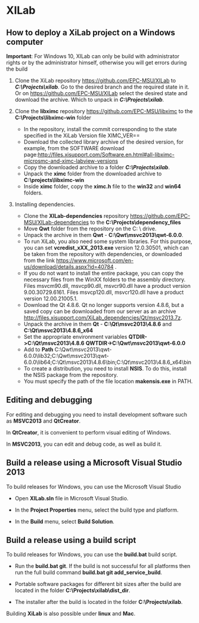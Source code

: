 # XILab

## How to deploy a XiLab project on a Windows computer

**Important**: For Windows 10, XILab can only be build with administrator rights or by the administrator himself, otherwise you will get errors during the build

1. Clone the XiLab repository https://github.com/EPC-MSU/XILab to ***C:\Projects\xilab***. Go to the desired branch and the required state in it. Or on https://github.com/EPC-MSU/XILab select the desired state and download the archive. Which to unpack in  ***C:\Projects\xilab***. 

2. Clone the **libximc** repository https://github.com/EPC-MSU/libximc to the **C:\Projects\libximc-win** folder
   
   - In the repository, install the commit corresponding to the state specified in the XiLab Version file XIMC_VER==
   - Download the collected library archive of the desired version, for example, from the SOFTWARE download page:http://files.xisupport.com/Software.en.html#all-libximc-microsmc-and-ximc-labview-versions
   - Copy the downloaded archive to a folder ***C:\Projects\xilab***.
   - Unpack the **ximc** folder from the downloaded archive to **C:\projects\libximc-win**
   - Inside **ximc** folder, copy the **ximc.h** file to the **win32** and **win64** folders.

3. Installing dependencies.
   
   - Clone the **XILab-dependencies** repository https://github.com/EPC-MSU/XILab-dependencies to the **C:\Projects\dependency_files**
   - Move **Qwt** folder from the repository  on the C: \ drive.
   - Unpack the archive in them **Qwt** - **C:\Qwt\msvc2013\qwt-6.0.0**. 
   - To run XiLab, you also need some system libraries. For this purpose, you can set **vcredist_xXX_2013.exe**  version 12.0.30501, which can be taken from the repository with dependencies, or downloaded from the link https://www.microsoft.com/en-us/download/details.aspx?id=40784 .
   - If you do not want to install the entire package, you can copy the necessary files from the WinXX folders to the assembly directory.  Files msvcm90.dll, msvcp90.dll, msvcr90.dll have a product version 9.00.30729.6161. Files msvcp120.dll, msvcr120.dll have a product version 12.00.21005.1.
   - Download the Qt 4.8.6. Qt no longer supports version 4.8.6, but a saved copy can be downloaded from our server as an archive http://files.xisupport.com/XiLab_dependencies/Qt/msvc2013.7z.
   - Unpack the archive in them **Qt** - **C:\Qt\msvc2013\4.8.6** and **C:\Qt\msvc2013\4.8.6_x64**
   - Set the appropriate environment variables **QTDIR->C:\Qt\msvc2013\4.8.6**
     **QWTDIR->C:\Qwt\msvc2013\qwt-6.0.0**
   - Add to **Path**
     C:\Qwt\msvc2013\qwt-6.0.0\lib32;C:\Qwt\msvc2013\qwt-6.0.0\lib64;C:\Qt\msvc2013\4.8.6\bin;C:\Qt\msvc2013\4.8.6_x64\bin
   - To create a distribution, you need to install **NSIS**. To do this, install the NSIS package from the repository.
   - You must specify the path of the file location **makensis.exe** in PATH.

## Editing and debugging

For editing and debugging you need to install development software such as **MSVC2013** and **QtCreator**.

In **QtCreator**, it is convenient to perform visual editing of Windows.

In **MSVC2013**, you can edit and debug code, as well as build it. 

## Build a release using a Microsoft Visual Studio 2013

To build releases for Windows, you can use the  Microsoft Visual Studio 

- Open **XILab.sln** file  in Microsoft Visual Studio.

- In the **Project Properties** menu, select the build type and platform.

- In the **Build** menu, select **Build Solution**.

## Build a release using a build script

To build releases for Windows, you can use the **build.bat** build script.

- Run the **build.bat git**. If the build is not successful for all platforms then run the full build command **build.bat git add_service_build**.

- Portable software packages for different bit sizes after the build are located in the folder **C:\Projects\xilab\dist_dir**.

- The installer after the build is located in the folder **C:\Projects\xilab**.

Building **XiLab** is also possible under **linux** and **Mac**.
